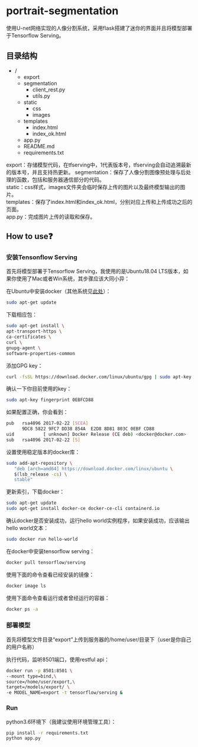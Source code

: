 # portrait-segmentation

使用U-net网络实现的人像分割系统，采用flask搭建了迷你的界面并且将模型部署于Tensorflow Serving。

## 目录结构

- /
   - export
   - segmentation
        - client_rest.py
        - utils.py
   - static
        - css
        - images
   - templates
        - index.html
        - index_ok.html
   - app.py
   - README.md
   - requirements.txt

export：存储模型代码，在tfserving中，1代表版本号，tfserving会自动追溯最新的版本号，并且支持热更新。
segmentation：保存了人像分割图像预处理与后处理的函数，包括和服务器通信部分的代码。  
static：css样式，images文件夹会临时保存上传的图片以及最终模型输出的图片。  
templates：保存了index.html和index_ok.html，分别对应上传和上传成功之后的页面。  
app.py：完成图片上传的读取和保存。

## How to use❓

### 安装Tensonflow Serving

首先将模型部署于Tensorflow Serving，我使用的是Ubuntu18.04 LTS版本，如果你使用了Mac或者Win系统，其步骤应该大同小异：

在Ubuntu中安装docker（其他系统见[此处](https://docs.docker.com/get-docker/)）：

```bash
sudo apt-get update
```

下载相应包：

```bash
sudo apt-get install \
apt-transport-https \
ca-certificates \
curl \
gnupg-agent \
software-properties-common
```

添加GPG key：

```bash
curl -fsSL https://download.docker.com/linux/ubuntu/gpg | sudo apt-key add -
```

确认一下你目前使用的key：

```bash
sudo apt-key fingerprint 0EBFCD88
```

如果配置正确，你会看到：

```bash
pub   rsa4096 2017-02-22 [SCEA]
      9DC8 5822 9FC7 DD38 854A  E2D8 8D81 803C 0EBF CD88
uid           [ unknown] Docker Release (CE deb) <docker@docker.com>
sub   rsa4096 2017-02-22 [S]
```

设置使用稳定版本的docker库：

```bash
sudo add-apt-repository \
   "deb [arch=amd64] https://download.docker.com/linux/ubuntu \
   $(lsb_release -cs) \
   stable"
```

更新索引，下载docker：

```bash
sudo apt-get update
sudo apt-get install docker-ce docker-ce-cli containerd.io
```

确认docker是否安装成功，运行hello world实例程序，如果安装成功，应该输出hello world文本：

```bash
sudo docker run hello-world
```

在docker中安装tensorflow serving：

```bash
docker pull tensorflow/serving
```

使用下面的命令查看已经安装的镜像：

```bash
docker image ls
```

使用下面命令查看运行或者曾经运行的容器：

```bash
docker ps -a
```

### 部署模型

首先将模型文件目录“export”上传到服务器的/home/user/目录下（user是你自己的用户名称）

执行代码，监听8501端口，使用restful api：

```bash
docker run -p 8501:8501 \
--mount type=bind,\
source=/home/user/export,\
target=/models/export/ \
-e MODEL_NAME=export -t tensorflow/serving &
```

### Run

python3.6环境下（我建议使用环境管理工具）：

```bash
pip install -r requirements.txt
python app.py
```

